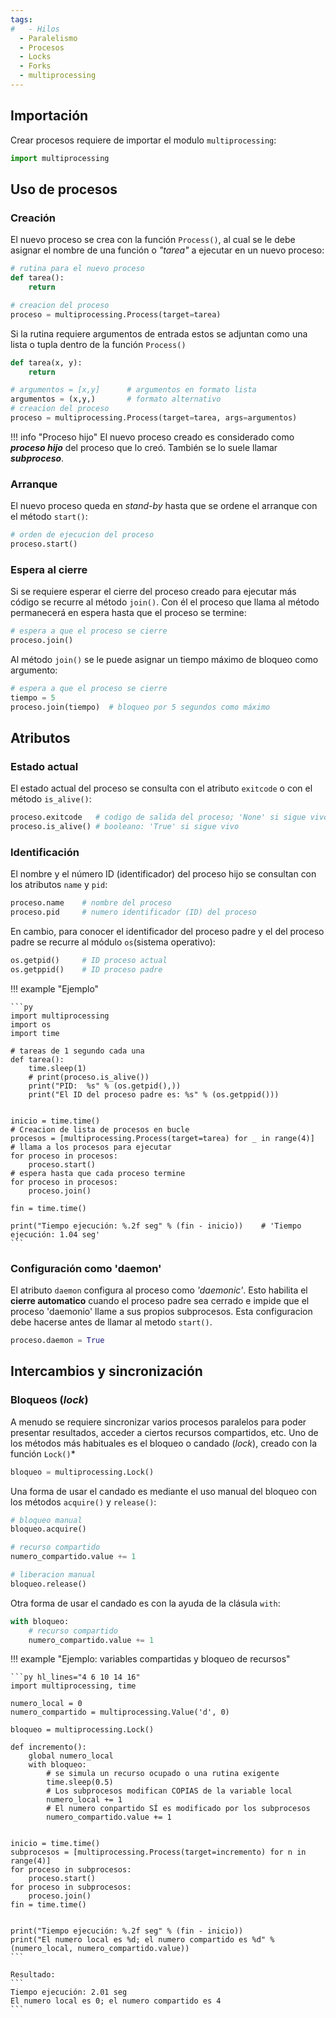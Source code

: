 ```yaml
---
tags:
#   - Hilos
  - Paralelismo
  - Procesos
  - Locks
  - Forks
  - multiprocessing
---
```




## Importación

Crear procesos requiere de importar el modulo `multiprocessing`:

```python
import multiprocessing
```


## Uso de procesos

### Creación


El nuevo proceso se crea con la función `Process()`, al cual se le debe asignar el nombre de una función o *"tarea"* a ejecutar en un nuevo proceso:

```py title="Creación procesos" hl_lines="6"
# rutina para el nuevo proceso
def tarea():
    return

# creacion del proceso
proceso = multiprocessing.Process(target=tarea)
```

Si la rutina requiere argumentos de entrada estos se adjuntan como una lista o tupla dentro de la función `Process()`

```py title="Creación procesos - con argumentos" hl_lines="7"
def tarea(x, y):
    return

# argumentos = [x,y]      # argumentos en formato lista
argumentos = (x,y,)       # formato alternativo
# creacion del proceso
proceso = multiprocessing.Process(target=tarea, args=argumentos) 
```
!!! info "Proceso hijo"
    El nuevo proceso creado es considerado como ***proceso hijo*** del proceso que lo creó. También se lo suele llamar ***subproceso***.

### Arranque 

El nuevo proceso queda en *stand-by*
hasta que se ordene el arranque con el método `start()`:

```python
# orden de ejecucion del proceso
proceso.start()
```


### Espera al cierre 


Si se requiere esperar el cierre del proceso creado para ejecutar más código se recurre al método `join()`. Con él el proceso que llama al método permanecerá en espera hasta que el proceso se termine:

```py title="Espera al cierre"
# espera a que el proceso se cierre
proceso.join()
```
Al método `join()` se le puede asignar un tiempo máximo de bloqueo como argumento:
```python title="Espera al cierre - con timeout"
# espera a que el proceso se cierre 
tiempo = 5
proceso.join(tiempo)  # bloqueo por 5 segundos como máximo
```

## Atributos



### Estado actual


El estado actual del proceso se consulta con el atributo `exitcode` o con el método `is_alive()`:
```python title="Estado de ejecución"
proceso.exitcode   # codigo de salida del proceso; 'None' si sigue vivo
proceso.is_alive() # booleano: 'True' si sigue vivo
```

### Identificación

El nombre y el número ID (identificador) del proceso hijo se consultan con los atributos `name` y `pid`:

```py title="Identificación de subproceso"
proceso.name    # nombre del proceso
proceso.pid     # numero identificador (ID) del proceso
```
<!-- Ejemplo:[procesos_multiples.py](procesos_multiples.py)  -->


En cambio, para conocer el identificador del proceso padre y el del proceso padre se recurre al módulo `os`(sistema operativo):

```py title="Identificación de subproceso"
os.getpid()     # ID proceso actual
os.getppid()    # ID proceso padre
```




!!! example "Ejemplo"

    ```py
    import multiprocessing
    import os
    import time

    # tareas de 1 segundo cada una
    def tarea():
        time.sleep(1)
        # print(proceso.is_alive())
        print("PID:  %s" % (os.getpid(),))
        print("El ID del proceso padre es: %s" % (os.getppid()))


    inicio = time.time()
    # Creacion de lista de procesos en bucle
    procesos = [multiprocessing.Process(target=tarea) for _ in range(4)]
    # llama a los procesos para ejecutar
    for proceso in procesos:
        proceso.start()
    # espera hasta que cada proceso termine
    for proceso in procesos:
        proceso.join()  
        
    fin = time.time()
        
    print("Tiempo ejecución: %.2f seg" % (fin - inicio))    # 'Tiempo ejecución: 1.04 seg'
    ```

### Configuración como 'daemon'

El atributo `daemon` configura al proceso como *'daemonic'*. Esto habilita el **cierre automatico** cuando el proceso padre sea cerrado e impide que el proceso 'daemonio' llame a sus propios subprocesos. Esta configuracion debe hacerse antes de llamar al metodo `start()`. 

```py title="Configuracion como daemon"
proceso.daemon = True
```


## Intercambios y sincronización





### Bloqueos (*lock*)


A menudo se requiere sincronizar varios procesos paralelos para poder presentar resultados, acceder a ciertos recursos compartidos, etc. Uno de los métodos más habituales es el bloqueo o candado (*lock*), creado con la función `Lock()`*

```py title="Creacion candados"
bloqueo = multiprocessing.Lock()
```

Una forma de usar el candado es mediante el uso manual del bloqueo con los métodos `acquire()` y `release()`:

```python title="Uso candados" hl_lines="2 8"
# bloqueo manual
bloqueo.acquire()

# recurso compartido
numero_compartido.value += 1

# liberacion manual
bloqueo.release()
```

Otra forma de usar el candado es con la ayuda de la clásula `with`:

```python title="Uso candados - con with" hl_lines="1"
with bloqueo:
    # recurso compartido
    numero_compartido.value += 1
```


!!! example "Ejemplo: variables compartidas y bloqueo de recursos" 

    ```py hl_lines="4 6 10 14 16"
    import multiprocessing, time

    numero_local = 0
    numero_compartido = multiprocessing.Value('d', 0)

    bloqueo = multiprocessing.Lock()

    def incremento():
        global numero_local
        with bloqueo:
            # se simula un recurso ocupado o una rutina exigente
            time.sleep(0.5)
            # Los subprocesos modifican COPIAS de la variable local
            numero_local += 1
            # El numero conpartido SÍ es modificado por los subprocesos
            numero_compartido.value += 1


    inicio = time.time()
    subprocesos = [multiprocessing.Process(target=incremento) for n in range(4)]
    for proceso in subprocesos:
        proceso.start()
    for proceso in subprocesos:
        proceso.join()
    fin = time.time()


    print("Tiempo ejecución: %.2f seg" % (fin - inicio)) 
    print("El numero local es %d; el numero compartido es %d" % (numero_local, numero_compartido.value))
    ```

    Resultado:
    ```
    Tiempo ejecución: 2.01 seg
    El numero local es 0; el numero compartido es 4
    ```






